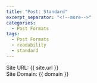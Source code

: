 ```yaml
---
title: "Post: Standard"
excerpt_separator: "<!--more-->"
categories:
  - Post Formats
tags:
  - Post Formats
  - readability
  - standard
---
```


Site URL: {{ site.url }} </br>
Site Domain: {{ domain }}
<!--more-->

